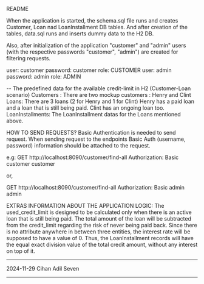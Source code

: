 README

When the application is started, the schema.sql file runs and creates Customer, Loan nad LoanInstallment DB tables. 
And after creation of the tables, data.sql runs and inserts dummy data to the H2 DB.


Also, after initialization of the application "customer" and "admin" users (with the respective passwords "customer", "admin") are created 
for filtering requests. 

user: customer password: customer role: CUSTOMER
user: admin password: admin role: ADMIN


-- The predefined data for the available credit-limit in H2 (Customer-Loan scenario)
Customers : There are two mockup customers : Henry and Clint
Loans: There are 3 loans (2 for Henry  and 1 for Clint) Henry has a paid loan and a loan that is still being paid. Clint has an ongoing loan too.
LoanInstallments: The LoanInstallment datas for the Loans mentioned above.



HOW TO SEND REQUESTS?
Basic Authentication is needed to send request. 
When sending request to the endpoints Basic Auth (username, password) information should be attached to the request.

e.g:
GET http://localhost:8090/customer/find-all
Authorization: Basic customer customer

or,

GET http://localhost:8090/customer/find-all
Authorization: Basic admin admin


EXTRAS INFORMATION ABOUT THE APPLICATION LOGIC:
The used_credit_limit is designed to be calculated only when there is an active loan that is still being paid.
The total amount of the loan will be subtracted from the credit_limit regarding the risk of never being paid back.
Since there is no attribute anywhere in between three entities, the interest rate will be supposed to have a value of 0.
Thus, the LoanInstallment records will have the equal exact division value of the total credit amount, without any interest on top of it.


***************************************************************************************************************************************************************
2024-11-29
Cihan Adil Seven
***************************************************************************************************************************************************************